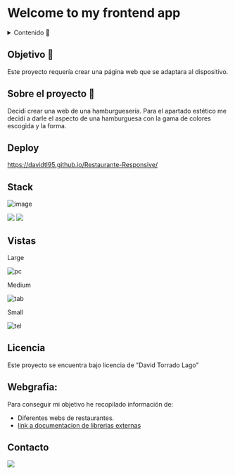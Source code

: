 # Welcome to my frontend app  

<details>
  <summary>Contenido 📝</summary>
  <ol>
    <li><a href="#objetivo-🎯">Objetivo</a></li>
    <li><a href="#sobre-el-proyecto-🔎">Sobre el proyecto</a></li>
    <li><a href="#deploy">Deploy</a></li>
    <li><a href="#stack">Stack</a></li>
    <li><a href="#vistas">Vistas</a></li>
    <li><a href="#licencia">Licencia</a></li>
    <li><a href="#webgrafia">Webgrafia</a></li>
    <li><a href="#contacto">Contacto</a></li>
  </ol>
</details>

## Objetivo 🎯
Este proyecto requería crear una página web que se adaptara al dispositivo.

## Sobre el proyecto 🔎
Decidí crear una web de una hamburguesería. Para el apartado estético me decidí a darle el aspecto de una hamburguesa con la gama de colores escogida y la forma. 

## Deploy

https://davidtl95.github.io/Restaurante-Responsive/

## Stack

![image]({https://img.shields.io/badge/HTML5-E34F26?style=for-the-badge&logo=html5&logoColor=white})

<img src="{https://img.shields.io/badge/CSS3-1572B6?style=for-the-badge&logo=css3&logoColor=white}" />

<img src="{https://img.shields.io/badge/Bootstrap-563D7C?style=for-the-badge&logo=bootstrap&logoColor=white}" />

## Vistas
Large

![pc](https://github.com/DavidTL95/Restaurante-Responsive/assets/134488502/3146f3c6-1191-46a6-a879-3b277cfb130c)

Medium

![tab](https://github.com/DavidTL95/Restaurante-Responsive/assets/134488502/523e4ddb-71ac-42c2-8ac4-d8a3daae1a9f)

Small

![tel](https://github.com/DavidTL95/Restaurante-Responsive/assets/134488502/5f7bbf84-c887-4b5e-8996-3d939068113a)

## Licencia
Este proyecto se encuentra bajo licencia de "David Torrado Lago"

## Webgrafia:
Para conseguir mi objetivo he recopilado información de:
- Diferentes webs de restaurantes.
- [link a documentacion de librerias externas](https://getbootstrap.com)

## Contacto

<a href = "mailto:david.torrado95@gmail.com"><img src="https://img.shields.io/badge/Gmail-C6362C?style=for-the-badge&logo=gmail&logoColor=white" target="_blank"></a>
</p>
